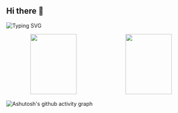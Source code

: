 ## Hi there 👋

<!--
**rootwlen/rootwlen** is a ✨ _special_ ✨ repository because its `README.md` (this file) appears on your GitHub profile.

Here are some ideas to get you started:

- 🔭 I’m currently working on ...
- 🌱 I’m currently learning ...
- 👯 I’m looking to collaborate on ...
- 🤔 I’m looking for help with ...
- 💬 Ask me about ...
- 📫 How to reach me: ...
- 😄 Pronouns: ...
- ⚡ Fun fact: ...
-->
![Typing SVG](https://readme-typing-svg.demolab.com/?lines=First+line+of+text;Second+line+of+text)
<p align="center">
  <img src="https://github-readme-stats.vercel.app/api?username=rootwlen&show_icons=true&theme=radical" width="49.5%"height="160"/>
  <img src="https://streak-stats.demolab.com/?user=rootwlen&theme=radical" width="49.5%" height="160"/>
</p>

![Ashutosh's github activity graph](https://github-readme-activity-graph.vercel.app/graph?username=rootwlen&theme=radical)
